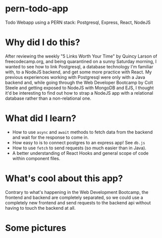 # pern-todo-app
Todo Webapp using a PERN stack: Postgresql, Express, React, NodeJS

# Why did I do this?

After reviewing the weekly "5 Links Worth Your Time" by Quincy Larson of freecodecamp.org, and being quarantined on a sunny Saturday morning, I wanted to see how to link Postgresql, a database technology I'm familiar with, to a NodeJS backend, and get some more practice with React. My previous experiences working with Postgresql were only with a Java backend and, while going through the Web Developer Bootcamp by Colt Steele and getting exposed to NodeJS with MongoDB and EJS, I thought it'd be interesting to find out how to strap a NodeJS app with a relational database rather than a non-relational one. 

# What did I learn? 

 * How to use `async` and `await` methods to fetch data from the backend and wait for the response to come in. 
 * How easy to is to connect postgres to an express app! See `db.js`
 * How to use `fetch` to send requests (so much easier than in Java). 
 * A better understanding of React Hooks and general scope of code within component files.
 
 # What's cool about this app?
 
Contrary to what's happening in the Web Development Bootcamp, the frontend and backend are completely separated, so we could use a completely new frontend and send requests to the backend api without having to touch the backend at all.

# Some pictures
